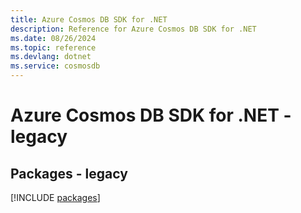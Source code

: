 ```yaml
---
title: Azure Cosmos DB SDK for .NET
description: Reference for Azure Cosmos DB SDK for .NET
ms.date: 08/26/2024
ms.topic: reference
ms.devlang: dotnet
ms.service: cosmosdb
---
```

# Azure Cosmos DB SDK for .NET - legacy
## Packages - legacy
[!INCLUDE [packages](cosmos-db-index.md)]